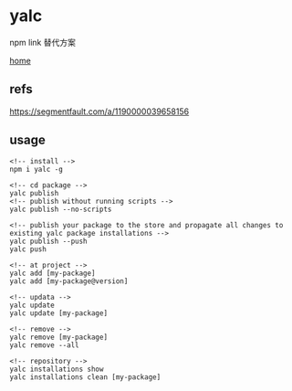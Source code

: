 # yalc

npm link 替代方案

[home](https://github.com/wclr/yalc)

## refs

<https://segmentfault.com/a/1190000039658156>

## usage

```
<!-- install -->
npm i yalc -g
```

```
<!-- cd package -->
yalc publish
<!-- publish without running scripts -->
yalc publish --no-scripts

<!-- publish your package to the store and propagate all changes to existing yalc package installations -->
yalc publish --push 
yalc push
```

```
<!-- at project -->
yalc add [my-package]
yalc add [my-package@version]

<!-- updata -->
yalc update
yalc update [my-package]

<!-- remove -->
yalc remove [my-package]
yalc remove --all
```

```
<!-- repository -->
yalc installations show
yalc installations clean [my-package]
```
